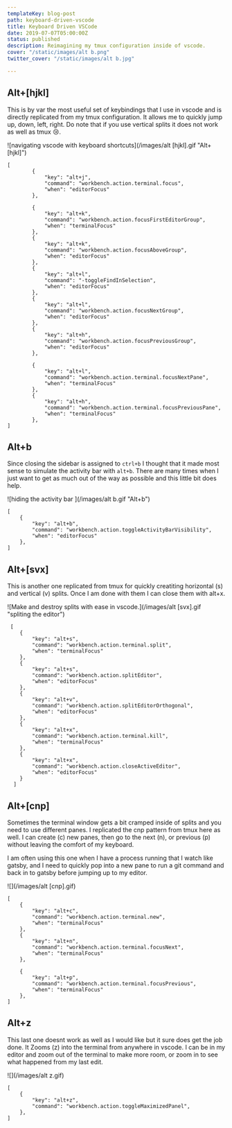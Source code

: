 ```yaml
---
templateKey: blog-post
path: keyboard-driven-vscode
title: Keyboard Driven VSCode
date: 2019-07-07T05:00:00Z
status: published
description: Reimagining my tmux configuration inside of vscode.
cover: "/static/images/alt b.png"
twitter_cover: "/static/images/alt b.jpg"

---
```

## Alt+\[hjkl\]

This is by var the most useful set of keybindings that I use in vscode and is directly replicated from my tmux configuration.  It allows me to quickly jump up, down, left, right.  Do note that if you use vertical splits it does not work as well as tmux 😢.

![navigating vscode with keyboard shortcuts](/images/alt \[hjkl\].gif "Alt+[hjkl]")

    [
            {
                "key": "alt+j",
                "command": "workbench.action.terminal.focus",
                "when": "editorFocus"
            },
        
            {
                "key": "alt+k",
                "command": "workbench.action.focusFirstEditorGroup",
                "when": "terminalFocus"
            },
            {
                "key": "alt+k",
                "command": "workbench.action.focusAboveGroup",
                "when": "editorFocus"
            },
            {
                "key": "alt+l",
                "command": "-toggleFindInSelection",
                "when": "editorFocus"
            },
            {
                "key": "alt+l",
                "command": "workbench.action.focusNextGroup",
                "when": "editorFocus"
            },
            {
                "key": "alt+h",
                "command": "workbench.action.focusPreviousGroup",
                "when": "editorFocus"
            },
        
            {
                "key": "alt+l",
                "command": "workbench.action.terminal.focusNextPane",
                "when": "terminalFocus"
            },
            {
                "key": "alt+h",
                "command": "workbench.action.terminal.focusPreviousPane",
                "when": "terminalFocus"
            },
    ]

## Alt+b

Since closing the sidebar is assigned to `ctrl+b` I thought that it made most sense to simulate the activity bar with `alt+b`.  There are many times when I just want to get as much out of the way as possible and this little bit does help.

![hiding the activity bar ](/images/alt b.gif "Alt+b")

    [
        {
            "key": "alt+b",
            "command": "workbench.action.toggleActivityBarVisibility",
            "when": "editorFocus"
        },
    ]

## Alt+\[svx\]

This is another one replicated from tmux for quickly creatiting horizontal (s) and vertical (v) splits.  Once I am done with them I can close them with alt+x.

![Make and destroy splits with ease in vscode.](/images/alt \[svx\].gif "spliting the editor")

     [
        {
            "key": "alt+s",
            "command": "workbench.action.terminal.split",
            "when": "terminalFocus"
        },
        {
            "key": "alt+s",
            "command": "workbench.action.splitEditor",
            "when": "editorFocus"
        },
        {
            "key": "alt+v",
            "command": "workbench.action.splitEditorOrthogonal",
            "when": "editorFocus"
        },
        {
            "key": "alt+x",
            "command": "workbench.action.terminal.kill",
            "when": "terminalFocus"
        },
        {
            "key": "alt+x",
            "command": "workbench.action.closeActiveEditor",
            "when": "editorFocus"
        }
      ]

## Alt+\[cnp\]

Sometimes the terminal window gets a bit cramped inside of splits and you need to use different panes.  I replicated the cnp pattern from tmux here as well.  I can create (c) new panes, then go to the next (n), or previous (p) without leaving the comfort of my keyboard.

I am often using this one when I have a process running that I watch like gatsby, and I need to quickly pop into a new pane to run a git command and back in to gatsby before jumping up to my editor.

![](/images/alt \[cnp\].gif)

    [
        {
            "key": "alt+c",
            "command": "workbench.action.terminal.new",
            "when": "terminalFocus"
        },
        {
            "key": "alt+n",
            "command": "workbench.action.terminal.focusNext",
            "when": "terminalFocus"
        },
    
        {
            "key": "alt+p",
            "command": "workbench.action.terminal.focusPrevious",
            "when": "terminalFocus"
        },
    ]

## Alt+z

This last one doesnt work as well as I would like but it sure does get the job done.  It Zooms (z) into the terminal from anywhere in vscode.  I can be in my editor and zoom out of the terminal to make more room, or zoom in to see what happened from my last edit.

![](/images/alt z.gif)

```
[
    {
        "key": "alt+z",
        "command": "workbench.action.toggleMaximizedPanel",
    },
]
```